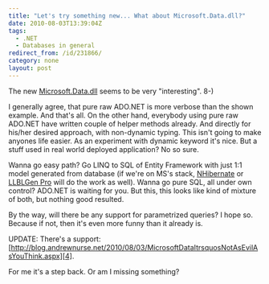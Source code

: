 ```yaml
---
title: "Let's try something new... What about Microsoft.Data.dll?"
date: 2010-08-03T13:39:04Z
tags:
  - .NET
  - Databases in general
redirect_from: /id/231866/
category: none
layout: post
---
```

The new [Microsoft.Data.dll][1] seems to be very "interesting". 8-)

I generally agree, that pure raw ADO.NET is more verbose than the shown example. And that's all. On the other hand, everybody using pure raw ADO.NET have written couple of helper methods already. And directly for his/her desired approach, with non-dynamic typing. This isn't going to make anyones life easier. As an experiment with dynamic keyword it's nice. But a stuff used in real world deployed application? No so sure.

Wanna go easy path? Go LINQ to SQL of Entity Framework with just 1:1 model generated from database (if we're on MS's stack, [NHibernate][2] or [LLBLGen Pro][3] will do the work as well). Wanna go pure SQL, all under own control? ADO.NET is waiting for you. But this, this looks like kind of mixture of both, but nothing good resulted.

By the way, will there be any support for parametrized queries? I hope so. Because if not, then it's even more funny than it already is.

UPDATE: There's a support: [http://blog.andrewnurse.net/2010/08/03/MicrosoftDataItrsquosNotAsEvilAsYouThink.aspx][4].

For me it's a step back. Or am I missing something?

[1]: http://weblogs.asp.net/davidfowler/archive/2010/08/02/introduction-to-microsoft-data-dll.aspx
[2]: http://nhforge.org/
[3]: http://www.llblgen.com/
[4]: http://blog.andrewnurse.net/2010/08/03/MicrosoftDataItrsquosNotAsEvilAsYouThink.aspx